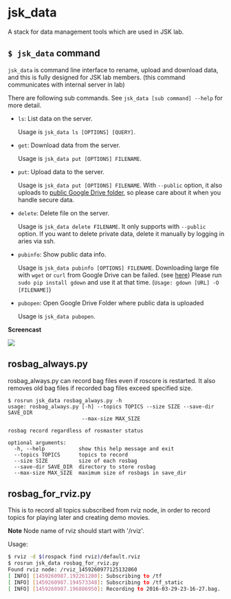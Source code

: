 jsk\_data
=========

A stack for data management tools which are used in JSK lab.


`$ jsk_data` command
--------------------

`jsk_data` is command line interface to rename, upload and download data, and
this is fully designed for JSK lab members.
(this command communicates with internal server in lab)

There are following sub commands. See `jsk_data [sub command] --help` for more detail.

* `ls`: List data on the server.

    Usage is `jsk_data ls [OPTIONS] [QUERY]`.

* `get`: Download data from the server.

    Usage is `jsk_data put [OPTIONS] FILENAME`.

* `put`: Upload data to the server.

    Usage is `jsk_data put [OPTIONS] FILENAME`.
    With `--public` option, it also uploads to
    [public Google Drive folder](https://drive.google.com/folderview?id=0B9P1L--7Wd2vUGplQkVLTFBWcFE),
    so please care about it when you handle secure data.

* `delete`: Delete file on the server.

    Usage is `jsk_data delete FILENAME`.
    It only supports with `--public` option.
    If you want to delete private data, delete it manually by logging in aries via ssh.

* `pubinfo`: Show public data info.

    Usage is `jsk_data pubinfo [OPTIONS] FILENAME`.
    Downloading large file with `wget` or `curl` from Google Drive can be failed.
    (see [here](http://stackoverflow.com/questions/25010369/wget-curl-large-file-from-google-drive))
    Please run `sudo pip install gdown` and use it at that time. (`Usage: gdown [URL] -O [FILENAME]`)

* `pubopen`: Open Google Drive Folder where public data is uploaded

    Usage is `jsk_data pubopen`.


**Screencast**

![](./images/jsk_data_cli_screencast.gif)

rosbag_always.py
----------------
rosbag_always.py can record bag files even if roscore is restarted.
It also removes old bag files if recorded bag files exceed specified size.

```
$ rosrun jsk_data rosbag_always.py -h
usage: rosbag_always.py [-h] --topics TOPICS --size SIZE --save-dir SAVE_DIR
                        --max-size MAX_SIZE

rosbag record regardless of rosmaster status

optional arguments:
  -h, --help           show this help message and exit
  --topics TOPICS      topics to record
  --size SIZE          size of each rosbag
  --save-dir SAVE_DIR  directory to store rosbag
  --max-size MAX_SIZE  maximum size of rosbags in save_dir
```


rosbag\_for\_rviz.py
------------------

This is to record all topics subscribed from rviz node, in order to record topics for playing later
and creating demo movies.

**Note**
Node name of rviz should start with '/rviz'.

Usage:

```bash
$ rviz -d $(rospack find rviz)/default.rviz
$ rosrun jsk_data rosbag_for_rviz.py
Found rviz node: /rviz_1459260977125132860
[ INFO] [1459260987.192261200]: Subscribing to /tf
[ INFO] [1459260987.194573348]: Subscribing to /tf_static
[ INFO] [1459260987.196886950]: Recording to 2016-03-29-23-16-27.bag.
```
